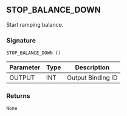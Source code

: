 ## STOP\_BALANCE\_DOWN

Start ramping balance.


### Signature

`STOP_BALANCE_DOWN ()`


| Parameter | Type | Description       |
| --------- | ---- | ----------------- |
| OUTPUT    | INT  | Output Binding ID |



### Returns

`None`